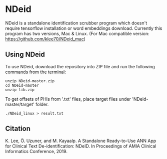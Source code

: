 # NDeid

NDeid is a standalone identification scrubber program which doesn't require tensorflow installation or word embeddings download. Currently this program has two versions, Mac & Linux.
(For Mac compatible version: https://github.com/klee70/NDeid_mac)


## Using NDeid

To use NDeid, download the repository into ZIP file and run the following commands from the terminal: 
```
unzip NDeid-master.zip
cd NDeid-master
unzip lib.zip
```

To get offsets of PHIs from '.txt' files, place target files under 'NDeid-master/target' folder.

```
./NDeid_linux > result.txt
```

## Citation

K. Lee, Ö. Uzuner, and M. Kayaalp. A Standalone Ready-to-Use ANN App for Clinical Text De-identification: NDeID. In Proceedings of AMIA Clinical Informatics Conference, 2019.

